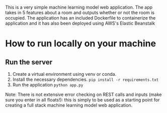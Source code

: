 This is a very simple machine learning model web application. The app takes in 5 features about a room and outputs whether or not the room is occupied. The application has an included Dockerfile to containerize the application and it has also been deployed using AWS's Elastic Beanstalk


# How to run locally on your machine
## Run the server
1. Create a virtual environment using venv or conda.
2. Install the necessary dependencies.
`pip install -r requirements.txt`
3. Run the application
`python app.py`

Note: There is not extensive error checking on REST calls and inputs (make sure you enter in all floats!): this is simply to be used as a starting point for creating a full stack machine learning model web application. 